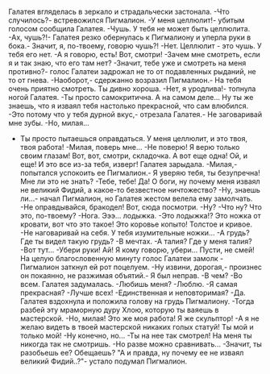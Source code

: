   Галатея вгляделась в зеркало и страдальчески застонала.
-Что случилось?- встревожился Пигмалион.
-У меня целлюлит!- убитым голосом сообщила Галатея.
-Чушь. У тебя не может быть целлюлита.
-Ах, чушь?!- Галатея резко обернулась к Пигмалиону и уперла руки в бока.- Значит, я, по-твоему, говорю чушь?!
-Нет. Целлюлит - это чушь. У тебя его нет.
-А я говорю, есть! Вот, смотри!
-Зачем мне смотреть, если я и так знаю, что его там нет?
-Значит, тебе уже и смотреть на меня противно?- голос Галатеи задрожал не то от подавленных рыданий, не то от гнева.
-Наоборот,- сдержанно возразил Пигмалион.- На тебя очень приятно смотреть. Ты дивно хороша.
-Нет, я уродлива!- топнула ногой Галатея.
-Ты просто самокритична. А на самом деле... Ну ты же знаешь, что я изваял тебя настолько прекрасной, что сам влюбился.
-Это потому что у тебя дурной вкус,- отрезала Галатея.- Не заговаривай мне зубы.
-Но, милая...
- Ты просто пытаешься оправдаться. У меня целлюлит, и это твоя, твоя работа!
-Милая, поверь мне...
-Не поверю! Я верю только своим глазам! Вот, вот, смотри, складочка. А вот еще одна! Ой, и еще! И это все из-за тебя, изверг!
Галатея зарыдала.
-Милая,- попытался успокоить ее Пигмалион.- Я уверяю тебя, ты безупречна! Мне ли это не знать?
-Тебе, тебе! Да! О боги, ну почему меня изваял не великий Фидий, а какое-то безвестное ничтожество?
-Ну, знаешь ли...- начал Пигмалион, но Галатея жестом велела ему замолчать.
-Не оправдывайся, бракодел! Вот, сюда посмотри.
-Ну?
-Что ну? Что это, по-твоему?
-Нога. Эээ... лодыжка.
-Это лодыжка!? Это ножка от кровати, вот что это такое! Это коровье копыто! Толстое и кривое.
-Не наговаривай на себя. У тебя изумительные ножки...
-А грудь? Где ты видел такую грудь?
-В мечтах.
-А талия? Где у меня талия?
-Вот тут...
-Убери руки! Ай! Я кому говорю, убери... Пусти, не смей!
На целую благословенную минуту голос Галатеи замолк - Пигмалион заткнул ей рот поцелуем.
-Ну извини, дорогая,- произнес он покаянно, не разжимая объятий.- Я был неправ.
-В чем?
-Во всем.
Галатея задумалась.
-Любишь меня?
-Люблю.
-Я самая прекрасная?
-Лучше всех!
-Единственная и неповторимая?
-Да.
Галатея вздохнула и положила голову на грудь Пигмалиону.
-Тогда разбей эту мраморную дуру Хлою, которую ты ваяешь в мастерской.
-Но, милая! Это же моя работа! Я же скульптор!
-А я не желаю видеть в твоей мастерской никаких голых статуй! Ты мой и только мой!
-Ну конечно, но...
-Ты на нее так смотрел! На меня ты никогда так не смотришь.
-Но разве можно сравнивать...
-Значит, ты разобьешь ее? Обещаешь?
"А и правда, ну почему ее не изваял великий Фидий..?"- устало подумал Пигмалион.    